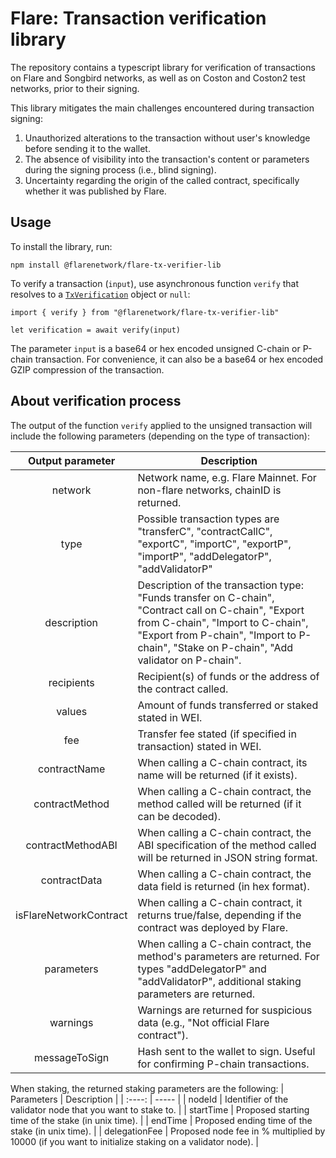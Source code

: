 # Flare: Transaction verification library

The repository contains a typescript library for verification of transactions on Flare and Songbird networks, as well as on Coston and Coston2 test networks, prior to their signing.

This library mitigates the main challenges encountered during transaction signing:
1. Unauthorized alterations to the transaction without user's knowledge before sending it to the wallet.
2. The absence of visibility into the transaction's content or parameters during the signing process (i.e., blind signing).
3. Uncertainty regarding the origin of the called contract, specifically whether it was published by Flare.

## Usage

To install the library, run:
```
npm install @flarenetwork/flare-tx-verifier-lib
```
To verify a transaction (`input`), use asynchronous function `verify` that resolves to a [`TxVerification`](src/interface.ts) object or `null`:
```
import { verify } from "@flarenetwork/flare-tx-verifier-lib"

let verification = await verify(input)
```
The parameter `input` is a base64 or hex encoded unsigned C-chain or P-chain transaction. For convenience, it can also be a base64 or hex encoded GZIP compression of the transaction.

## About verification process

The output of the function `verify` applied to the unsigned transaction will include the following parameters (depending on the type of transaction):

| Output parameter | Description |
| :----: | ----- | 
| network 					      | Network name, e.g. Flare Mainnet. For non-flare networks, chainID is returned. |
| type 						        | Possible transaction types are "transferC", "contractCallC", "exportC", "importC", "exportP", "importP", "addDelegatorP", "addValidatorP" |
| description 				    | Description of the transaction type: "Funds transfer on C-chain", "Contract call on C-chain", "Export from C-chain", "Import to C-chain", "Export from P-chain", "Import to P-chain", "Stake on P-chain", "Add validator on P-chain". |                 
| recipients  				    | Recipient(s) of funds or the address of the contract called. |
| values      				    | Amount of funds transferred or staked stated in WEI. |
| fee         				    | Transfer fee stated (if specified in transaction) stated in WEI.  |              
| contractName      		  | When calling a C-chain contract, its name will be returned (if it exists).  |               	
| contractMethod   			  | When calling a C-chain contract, the method called will be returned (if it can be decoded). |
| contractMethodABI   			  | When calling a C-chain contract, the ABI specification of the method called will be returned in JSON string format. |                  
| contractData      		  | When calling a C-chain contract, the data field is returned (in hex format). |
| isFlareNetworkContract 	| When calling a C-chain contract, it returns true/false, depending if the contract was deployed by Flare. |
| parameters				      | When calling a C-chain contract, the method's parameters are returned. For types "addDelegatorP" and "addValidatorP", additional staking parameters are returned. |
| warnings					      | Warnings are returned for suspicious data (e.g., "Not official Flare contract"). |
| messageToSign	  			  | Hash sent to the wallet to sign. Useful for confirming P-chain transactions. |

When staking, the returned staking parameters are the following:
| Parameters | Description |
| :----: | ----- | 
| nodeId | Identifier of the validator node that you want to stake to. |
| startTime | Proposed starting time of the stake (in unix time). |
| endTime | Proposed ending time of the stake (in unix time). |
| delegationFee | Proposed node fee in % multiplied by 10000 (if you want to initialize staking on a validator node). |
